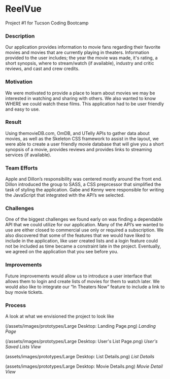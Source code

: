 # ReelVue
Project #1 for Tucson Coding Bootcamp

### Description
Our application provides information to movie fans regarding their favorite
movies and movies that are currently playing in theaters. Information provided
to the user includes; the year the movie was made, it's rating, a short synopsis,
where to stream/watch (if available), industry and critic reviews, and cast and
crew credits.

### Motivation
We were motivated to provide a place to learn about movies we may be interested
in watching and sharing with others. We also wanted to know WHERE we could watch
these films. This application had to be user friendly and easy to use.

### Result
Using themovieDB.com, OmDB, and UTelly APIs to gather data about movies, as well
as the Skeleton CSS framework to assist in the layout, we were able to create a
user friendly movie database that will give you a short synopsis of a movie,
provides reviews and provides links to streaming services (if available).

### Team Efforts
Apple and Dillon’s responsibility was centered mostly around the front end.
Dillon introduced the group to SASS, a CSS preprcessor that simplified the task
of styling the application. Gabe and Kenny were responsible for writing the
JavaScript that integrated with the API’s we selected.

### Challenges
One of the biggest challenges we found early on was finding a dependable API
that we could utilize for our application. Many of the API’s we wanted to use
are either closed to commercial use only or required a subscription. We also
discovered that some of the features that we would have liked to include in the
application, like user created lists and a login feature could not be included as
time became a constraint late in the project. Eventually, we agreed on the
application that you see before you.

### Improvements
Future improvements would allow us to introduce a user interface that allows
them to login and create lists of movies for them to watch later. We would also
like to integrate our “In Theaters Now” feature to include a link to buy movie
tickets.

### Process
A look at what we envisioned the project to look like

(/assets/images/prototypes/Large Desktop: Landing Page.png)
*Landing Page*

(/assets/images/prototypes/Large Desktop: User's List Page.png)
*User's Saved Lists View*

(assets/images/prototypes/Large Desktop: List Details.png)
*List Details*

(assets/images/prototypes/Large Desktop: Movie Details.png)
*Movie Detail View*
